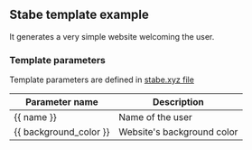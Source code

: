 ## Stabe template example 

It generates a very simple website welcoming the user.

### Template parameters

Template parameters are defined in [stabe.xyz file](./stabe.yml)

|Parameter name  | Description   | 
|---|---|
| {{ name }}  | Name of the user  |
| {{ background_color }}  | Website's background color  |
